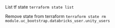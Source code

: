 


List tf state
`terraform state list`

Remove state from terraform 
`terraform state rm module.uc_bootstrap.databricks_user.unity_users`